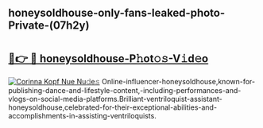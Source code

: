 ## honeysoldhouse-only-fans​-leaked-photo​-Private-(07h2y)


# <h2><a href="https://mediaupload.pro?title=honeysoldhouse&ref=git">🔗👉 🔴 honeysoldhouse-P𝚑ot𝚘𝚜-V𝚒d𝚎o</a></h2>

[![Corinna Kopf Nue Nu𝚍e𝚜](https://i.imgur.com/0qMVB7G.gif)](https://mediaupload.pro?title=honeysoldhouse&ref=git)
Online-influencer-honeysoldhouse,known-for-publishing-dance-and-lifestyle-content,-including-performances-and-vlogs-on-social-media-platforms.Brilliant-ventriloquist-assistant-honeysoldhouse,celebrated-for-their-exceptional-abilities-and-accomplishments-in-assisting-ventriloquists.  
